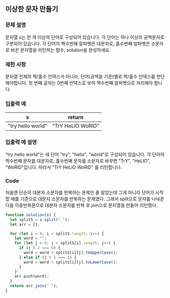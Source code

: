 ## 이상한 문자 만들기

### 문제 설명

문자열 s는 한 개 이상의 단어로 구성되어 있습니다. 각 단어는 하나 이상의 공백문자로 구분되어 있습니다. 각 단어의 짝수번째 알파벳은 대문자로, 홀수번째 알파벳은 소문자로 바꾼 문자열을 리턴하는 함수, solution을 완성하세요.

### 제한 사항

문자열 전체의 짝/홀수 인덱스가 아니라, 단어(공백을 기준)별로 짝/홀수 인덱스를 판단해야합니다.
첫 번째 글자는 0번째 인덱스로 보아 짝수번째 알파벳으로 처리해야 합니다.

### 입출력 예

| s                 | return            |
| ----------------- | ----------------- |
| "try hello world" | "TrY HeLlO WoRlD" |

### 입출력 예 설명

"try hello world"는 세 단어 "try", "hello", "world"로 구성되어 있습니다. 각 단어의 짝수번째 문자를 대문자로, 홀수번째 문자를 소문자로 바꾸면 "TrY", "HeLlO", "WoRlD"입니다. 따라서 "TrY HeLlO WoRlD" 를 리턴합니다.

### Code

처음엔 단순히 대문자 소문자를 반복하는 문제인 줄 알았는데 그게 아니라 단어가 시작할 때를 기준으로 대문자 소문자를 반복하는 문제였다. 그래서 split으로 문자를 나눠준 다음 이중반복문으로 대문자 소문자를 반복 후 join으로 문자열을 만들어 리턴했다.

```js
function solution(s) {
  let splitS = s.split(" ");
  let arr = [];

  for (let i = 0; i < splitS.length; i++) {
    let word = "";
    for (let j = 0; j < splitS[i].length; j++) {
      if (j % 2 === 0) {
        word = word + splitS[i][j].toUpperCase();
      } else if (j % 2 === 1) {
        word = word + splitS[i][j].toLowerCase();
      }
    }
    arr.push(word);
  }
  return arr.join(" ");
}
```
